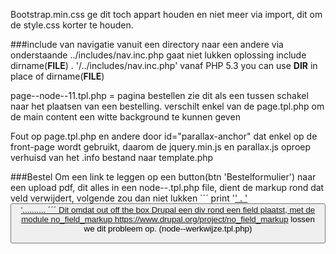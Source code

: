 



Bootstrap.min.css ge dit toch appart houden en niet meer via import, dit om de style.css korter te houden.


###include van navigatie
vanuit een directory naar een andere via onderstaande
../includes/nav.inc.php gaat niet lukken
oplossing
include dirname(__FILE__) . '/../includes/nav.inc.php'
vanaf PHP 5.3 you can use __DIR__ in place of dirname(__FILE__)


page--node--11.tpl.php = pagina bestellen zie dit als een tussen schakel naar het plaatsen van een bestelling.
verschilt enkel van de page.tpl.php om de main content een witte background te kunnen geven 


Fout op page.tpl.php en andere door id="parallax-anchor" dat enkel op de front-page wordt gebruikt, daarom de jquery.min.js
en parallax.js oproep verhuisd van het .info bestand naar template.php

###Bestel
Om een link te leggen op een button(btn 'Bestelformulier') naar een upload pdf, dit alles in een node--.tpl.php file, 
dient de markup rond dat veld verwijdert, volgende zou dan niet lukken
´´´
print '<a href="' . render($content['field_pdf_bereidingen']) . '">' . '<button class="btncontact__btn">'..........
´´´
Dit omdat out off the box Drupal een div rond een field plaatst, met de module no_field_markup 
https://www.drupal.org/project/no_field_markup lossen we dit probleem op.
(node--werkwijze.tpl.php)
